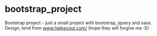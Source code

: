 # bootstrap_project
Bootstrap project -
just a small project with bootstrap, jquery and sass.
Design, lend from www.helpscout.com/ (hope they will forgive me :S)


